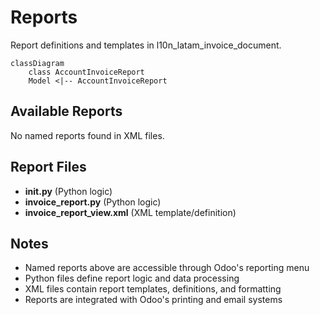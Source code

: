 # Reports

Report definitions and templates in l10n_latam_invoice_document.

```mermaid
classDiagram
    class AccountInvoiceReport
    Model <|-- AccountInvoiceReport
```

## Available Reports

No named reports found in XML files.


## Report Files

- **__init__.py** (Python logic)
- **invoice_report.py** (Python logic)
- **invoice_report_view.xml** (XML template/definition)

## Notes
- Named reports above are accessible through Odoo's reporting menu
- Python files define report logic and data processing
- XML files contain report templates, definitions, and formatting
- Reports are integrated with Odoo's printing and email systems
